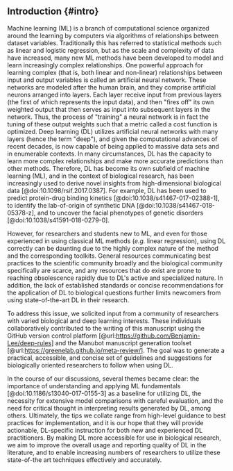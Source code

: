 ## Introduction {#intro}

Machine learning (ML) is a branch of computational science organized around the learning by computers via algorithms of relationships between dataset variables. Traditionally this has referred to statistical methods such as linear and logistic regression, but as the scale and complexity of data have increased, many new ML methods have been developed to model and learn increasingly complex relationships.
One powerful approach for learning complex (that is, both linear and non-linear) relationships between input and output variables is called an artificial neural network.
These networks are modeled after the human brain, and they comprise artificial neurons arranged into layers.
Each layer receive input from previous layers (the first of which represents the input data), and then "fires off" its own weighted output that then serves as input into subsequent layers in the network. 
Thus, the process of "training" a neural network is in fact the tuning of these output weights such that a metric called a cost function is optimized.
Deep learning (DL) utilizes artificial neural networks with many layers (hence the term "deep"), and given the computational advances of recent decades, is now capable of being applied to massive data sets and in enumerable contexts.
In many circumstances, DL has the capacity to learn more complex relationships and make more accurate predictions than other methods.
Therefore, DL has become its own subfield of machine learning (ML), and in the context of biological research, has been increasingly used to derive novel insights from high-dimensional biological data [@doi:10.1098/rsif.2017.0387].
For example, DL has been used to predict protein-drug binding kinetics [@doi:10.1038/s41467-017-02388-1], to identify the lab-of-origin of synthetic DNA [@doi:10.1038/s41467-018-05378-z], and to uncover the facial phenotypes of genetic disorders [@doi:10.1038/s41591-018-0279-0].

However, for researchers and students new to ML, and even for those experienced in using classical ML methods (_e.g._ linear regression), using DL correctly can be daunting due to the highly complex nature of the method and the corresponding toolkits.
General resources communicating best practices to the scientific community broadly and the biological community specifically are scarce, and any resources that do exist are prone to reaching obsolescence rapidly due to DL's active and specialized nature.
In addition, the lack of established standards or concise recommendations for the application of DL to biological questions further limits newcomers from using state-of-the-art DL in their research.  

To address this issue, we solicited input from a community of researchers with varied biological and deep learning interests.
These individuals collaboratively contributed to the writing of this manuscript using the GitHub version control platform [@url:https://github.com/Benjamin-Lee/deep-rules] and the Manubot manuscript generation toolset [@url:https://greenelab.github.io/meta-review/]. The goal was to generate a practical, accessible, and concise set of guidelines and suggestions for biologically oriented researchers to follow when using DL.

In the course of our discussions, several themes became clear: the importance of understanding and applying ML fundamentals [@doi:10.1186/s13040-017-0155-3] as a baseline for utilizing DL, the necessity for extensive model comparisons with careful evaluation, and the need for critical thought in interpreting results generated by DL, among others.
Ultimately, the tips we collate range from high-level guidance to best practices for implementation, and it is our hope that they will provide actionable, DL-specific instruction for both new and experienced DL practitioners.
By making DL more accessible for use in biological research, we aim to improve the overall usage and reporting quality of DL in the literature, and to enable increasing numbers of researchers to utilize these state-of-the art techniques effectively and accurately.
